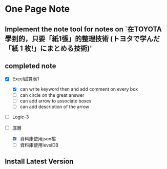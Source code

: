 # One Page Note
## Implement the note tool for notes on `在TOYOTA學到的，只要「紙1張」的整理技術 (トヨタで学んだ「紙 1 枚!」にまとめる技術)'

## completed note
- [X] Excel試算表1
    - [X] can write keyword then and add comment on every box
    - [ ] can circle on the great answer
    - [ ] can add arrow to associate boxes
    - [ ] can add description of the arrow
    
- [ ] Logic-3

- [ ] 底層
    - [X] 資料庫使用json檔
    - [ ] 資料庫使用levelDB

## Install Latest Version
```shell script


```
